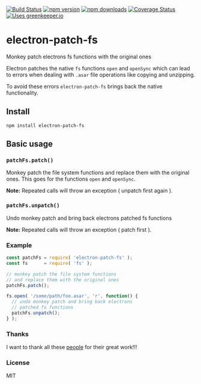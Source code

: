 [![Build Status](http://img.shields.io/travis/stefanjudis/electron-patch-fs.svg?style=flat)](https://travis-ci.org/stefanjudis/electron-patch-fs) [![npm version](http://img.shields.io/npm/v/electron-patch-fs.svg?style=flat)](https://www.npmjs.org/package/electron-patch-fs) [![npm downloads](http://img.shields.io/npm/dm/electron-patch-fs.svg?style=flat)](https://www.npmjs.org/package/electron-patch-fs) [![Coverage Status](http://img.shields.io/coveralls/stefanjudis/electron-patch-fs.svg?style=flat)](https://coveralls.io/r/stefanjudis/electron-patch-fs?branch=master) [![Uses greenkeeper.io](https://img.shields.io/badge/Uses-greenkeeper.io-green.svg)](http://greenkeeper.io/)


# electron-patch-fs

Monkey patch electrons fs functions with the original ones

Electron patches the native `fs` functions `open` and `openSync` which can lead to errors when dealing with `.asar` file operations like copying and unzipping.

To avoid these errors `electron-patch-fs` brings back the native functionality.

## Install

```
npm install electron-patch-fs
```

## Basic usage

### `patchFs.patch()`

Monkey patch the file system functions and replace them with the original ones.
This goes for the functions `open` and `openSync`.

**Note:** Repeated calls will throw an exception ( unpatch first again ).

### `patchFs.unpatch()`

Undo monkey patch and bring back electrons patched fs functions

**Note:** Repeated calls will throw an exception ( patch first ).


### Example

```javascript
const patchFs = require( 'electron-patch-fs' );
const fs      = require( 'fs' );

// monkey patch the file system functions
// and replace them with the original ones
patchFs.patch();

fs.open( '/some/path/foo.asar', 'r', function() {
  // undo monkey patch and bring back electrons
  // patched fs functions
  patchFs.unpatch();
} );
```

### Thanks

I want to thank all these [people](./THANKS.md) for their great work!!!

### License

MIT
